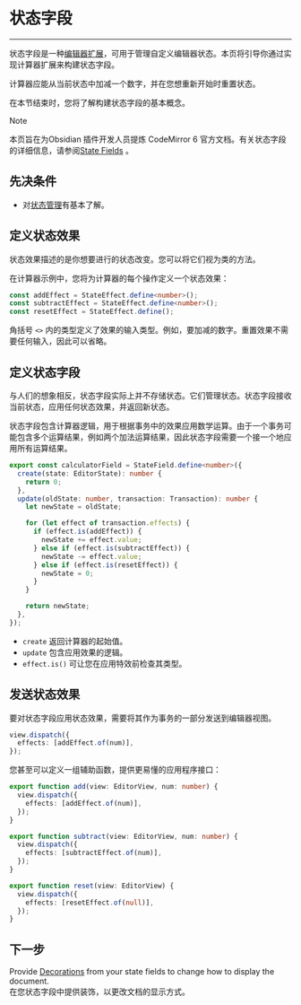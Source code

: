 <!--
 * @Author: Raistlind johnd0712@gmail.com
 * @Date: 2024-01-18 10:18:00
 * @LastEditors: Raistlind
 * @LastEditTime: 2024-01-18 10:18:00
 * @Description:
-->

# 状态字段

---

状态字段是一种[编辑器扩展](./editor-extensions.md)，可用于管理自定义编辑器状态。本页将引导你通过实现计算器扩展来构建状态字段。

计算器应能从当前状态中加减一个数字，并在您想重新开始时重置状态。

在本节结束时，您将了解构建状态字段的基本概念。

> [!NOTE]
>
> 本页旨在为Obsidian 插件开发人员提炼 CodeMirror 6 官方文档。有关状态字段的详细信息，请参阅[State Fields](https://codemirror.net/docs/guide/#state-fields) 。

## 先决条件

- 对[状态管理](./state-management.md)有基本了解。

## 定义状态效果

状态效果描述的是你想要进行的状态改变。您可以将它们视为类的方法。

在计算器示例中，您将为计算器的每个操作定义一个状态效果：

```ts
const addEffect = StateEffect.define<number>();
const subtractEffect = StateEffect.define<number>();
const resetEffect = StateEffect.define();
```

角括号 `<>` 内的类型定义了效果的输入类型。例如，要加减的数字。重置效果不需要任何输入，因此可以省略。

## 定义状态字段

与人们的想象相反，状态字段实际上并不存储状态。它们管理状态。状态字段接收当前状态，应用任何状态效果，并返回新状态。

状态字段包含计算器逻辑，用于根据事务中的效果应用数学运算。由于一个事务可能包含多个运算结果，例如两个加法运算结果，因此状态字段需要一个接一个地应用所有运算结果。

```ts
export const calculatorField = StateField.define<number>({
  create(state: EditorState): number {
    return 0;
  },
  update(oldState: number, transaction: Transaction): number {
    let newState = oldState;

    for (let effect of transaction.effects) {
      if (effect.is(addEffect)) {
        newState += effect.value;
      } else if (effect.is(subtractEffect)) {
        newState -= effect.value;
      } else if (effect.is(resetEffect)) {
        newState = 0;
      }
    }

    return newState;
  },
});
```

- `create` 返回计算器的起始值。
- `update` 包含应用效果的逻辑。
- `effect.is()` 可让您在应用特效前检查其类型。

## 发送状态效果

要对状态字段应用状态效果，需要将其作为事务的一部分发送到编辑器视图。

```ts
view.dispatch({
  effects: [addEffect.of(num)],
});
```

您甚至可以定义一组辅助函数，提供更易懂的应用程序接口：

```ts
export function add(view: EditorView, num: number) {
  view.dispatch({
    effects: [addEffect.of(num)],
  });
}

export function subtract(view: EditorView, num: number) {
  view.dispatch({
    effects: [subtractEffect.of(num)],
  });
}

export function reset(view: EditorView) {
  view.dispatch({
    effects: [resetEffect.of(null)],
  });
}
```

## 下一步

Provide [Decorations](https://docs.obsidian.md/Plugins/Editor/Decorations) from your state fields to change how to display the document.  
在您状态字段中提供装饰，以更改文档的显示方式。
